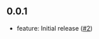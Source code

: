 ## 0.0.1
 - feature: Initial release ([#2](https://github.com/ranier-codegourmet/jitera-microservice/pull/2))